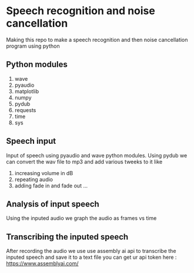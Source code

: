 # Speech recognition and noise cancellation
Making this repo to make a speech recognition and then noise cancellation program using python

## Python modules
1. wave
2. pyaudio
3. matplotlib
4. numpy
5. pydub
6. requests
7. time
8. sys

## Speech input 
Input of speech using pyaudio and wave python modules. 
Using pydub we can convert the wav file to mp3 and add various tweeks to it like 
1. increasing volume in dB
2. repeating audio
3. adding fade in and fade out ...

## Analysis of input speech
Using the inputed audio we graph the audio as frames vs time 

## Transcribing the inputed speech
After recording the audio we use use assembly ai api to transcribe the inputed speech and save it to a text file
you can get ur api token here : https://www.assemblyai.com/
